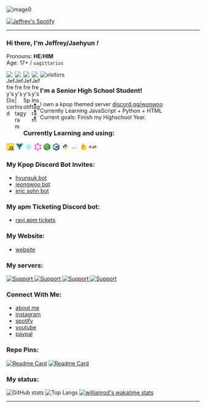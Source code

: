 ![image0](https://cdn.discordapp.com/attachments/802693567856246804/906666978549325824/mingyu_1.52.40_PM.gif)

[![Jeffrey's Spotify](https://spotify-github-profile.vercel.app/api/view?uid=bckg0iitbw9cd4aof4zlpekc7&cover_image=false&theme=default)](https://open.spotify.com/user/bckg0iitbw9cd4aof4zlpekc7?si=tYQVohKOQAWfqF0l32ahKQ)
___
### Hi there, I'm Jeffrey/Jaehyun *!*

Pronouns: **HE**/__HIM__
<br />
Age: 17+ / `sagittarius`

<a href="https://discord.gg/D45csdkUas">
  <img align="left" alt="Jeffrey's Discord" width="22px" src="https://raw.githubusercontent.com/peterthehan/peterthehan/master/assets/discord.svg" />
</a>
<a href="https://www.instagram.com/jeffrey_z29/">
  <img align="left" alt="Jeffrey's | Instagram" width="22px" src="https://cdn.jsdelivr.net/npm/simple-icons@v3/icons/instagram.svg" />
</a>
<a href="https://open.spotify.com/user/bckg0iitbw9cd4aof4zlpekc7?si=f0695141eab648e5">
  <img align="left" alt="Jeffrey's Spotify" width="22px" src="https://raw.githubusercontent.com/peterthehan/peterthehan/master/assets/spotify.svg" />
</a>
<a href="https://www.paypal.me/jeffreyz29">
  <img align="left" alt="Jeffrey's Instagram" width="22px" src="https://raw.githubusercontent.com/datatrans/payment-logos/master/assets/logos/paypal.svg?sanitize=true" />
</a>

![visitors](https://visitor-badge.glitch.me/badge?page_id=Jeffreyz1129.Jeffreyz1129)
<br />

### I'm a Senior High School Student!

- I own a kpop themed server [discord.gg/wonwoo](https://discord.gg/D45csdkUas)
- Currently Learning JavaScript + Python + HTML
- Current goals: Finish my Highschool Year.

### Currently Learning and using:

<code><img height="20" src="https://raw.githubusercontent.com/github/explore/80688e429a7d4ef2fca1e82350fe8e3517d3494d/topics/javascript/javascript.png"></code>
<code><img height="20" src="https://raw.githubusercontent.com/github/explore/80688e429a7d4ef2fca1e82350fe8e3517d3494d/topics/vue/vue.png"></code>
<code><img height="20" src="https://raw.githubusercontent.com/github/explore/80688e429a7d4ef2fca1e82350fe8e3517d3494d/topics/react/react.png"></code>
<code><img height="20" src="https://raw.githubusercontent.com/github/explore/5c058a388828bb5fde0bcafd4bc867b5bb3f26f3/topics/graphql/graphql.png"></code>
<code><img height="20" src="https://raw.githubusercontent.com/github/explore/80688e429a7d4ef2fca1e82350fe8e3517d3494d/topics/nodejs/nodejs.png"></code>
<code><img height="20" src="https://raw.githubusercontent.com/github/explore/80688e429a7d4ef2fca1e82350fe8e3517d3494d/topics/cpp/cpp.png"></code>
<code><img height="20" src="https://raw.githubusercontent.com/github/explore/80688e429a7d4ef2fca1e82350fe8e3517d3494d/topics/python/python.png"></code>
<code><img height="20" src="https://raw.githubusercontent.com/github/explore/80688e429a7d4ef2fca1e82350fe8e3517d3494d/topics/mysql/mysql.png"></code>
<code><img height="20" src="https://raw.githubusercontent.com/github/explore/80688e429a7d4ef2fca1e82350fe8e3517d3494d/topics/firebase/firebase.png"></code>
<code><img height="20" src="https://raw.githubusercontent.com/github/explore/80688e429a7d4ef2fca1e82350fe8e3517d3494d/topics/git/git.png"></code>

### My Kpop Discord Bot Invites:

- [hyunsuk bot](https://bit.ly/hyunsukbot)
- [jeongwoo bot](https://bit.ly/jeongwoobot)
- [eric sohn bot](https://bit.ly/ericsohnbot)

### My apm Ticketing Discord bot:

- [ravi apm tickets](https://bit.ly/ravitickets)

### My Website:

- [website](https://jeffreyz1129.github.io/)

### My servers:
  <a href="https://discord.gg/D45csdkUas">
    <img src="https://img.shields.io/discord/782044684041977876.svg?label=svt server&logo=Discord&colorB=7289da&style=for-the-badge" alt="Support">
  </a>

  <a href="https://discord.gg/gv2vjKqZP7">
    <img src="https://img.shields.io/discord/813183701696905236.svg?label=Ravi Support&logo=Discord&colorB=7289da&style=for-the-badge" alt="Support">
  </a>

  <a href="https://discord.gg/pJZea5PaK6">
    <img src="https://img.shields.io/discord/777333236896497665.svg?label=Ravi Support&logo=Discord&colorB=7289da&style=for-the-badge" alt="Support">
  </a>

  <a href="https://discord.gg/24upGRFvyH">
    <img src="https://img.shields.io/discord/909751963120463884.svg?label=Emerald&logo=Discord&colorB=7289da&style=for-the-badge" alt="Support">
  </a>

### Connect With Me:

- [about me](https://jeffrey29.carrd.co)
- [instagram](https://www.instagram.com/jeffrey_z29)
- [spotify](https://open.spotify.com/user/bckg0iitbw9cd4aof4zlpekc7?si=f8e46353d5b14862)
- [youtube](https://www.youtube.com/channel/UCXdSZ8ojTywMYmsRp2t5r9A)
- [paypal](https://www.paypal.com/paypalme/jeffreyz29)

### Repo Pins:
[![Readme Card](https://github-readme-stats.vercel.app/api/pin/?username=Jeffreyz1129&repo=Jeffreyz1129)](https://github.com/anuraghazra/github-readme-stats)
[![Readme Card](https://github-readme-stats.vercel.app/api/pin/?username=Jeffreyz1129&repo=Jeffreyz1129.github.io)](https://github.com/anuraghazra/github-readme-stats)

### My status:

![GitHub stats](https://github-readme-stats.vercel.app/api?username=Jeffreyz1129&show_icons=true&theme=dracula)
![Top Langs](https://github-readme-stats.vercel.app/api/top-langs/?username=Jeffreyz1129&langs_count=5&theme=dracula)
[![willianrod's wakatime stats](https://github-readme-stats.vercel.app/api/wakatime?username=Jeffrey_z29)](https://github.com/anuraghazra/github-readme-stats)

---
<div class="github-card" data-github="Jeffreyz1129" data-width="400" data-height="151" data-theme="default"></div>
<script src="//cdn.jsdelivr.net/github-cards/latest/widget.js"></script>


